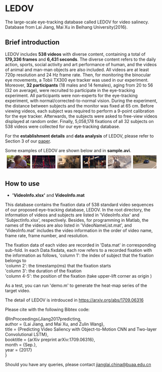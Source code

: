 LEDOV
==========
The large-scale eye-tracking database called LEDOV for video salinecy. Database from Lai Jiang, Mai Xu in Beihang University(2016). 

## Brief introduction
LEDOV includes **538 videos** with diverse content, containing a total of **179,336 frames** and **6,431 seconds**. The diverse content refers to the daily action, sports, social activity and art performance of human, and the videos of animal and man-man objects are also included. All videos are at least 720p resolution and 24 Hz frame rate. Then, for monitoring the binocular eye movements, a Tobii TX300 eye tracker  was used in our experiment. Moreover, **32 participants** (18 males and 14 females), aging from 20 to 56 (32 on average), were recruited to participate in the eye-tracking experiment. All participants were non-experts for the eye-tracking experiment, with normal/corrected-to-normal vision. During the experiment, the distance between subjects and the monitor was fixed at 65 cm. Before viewing videos, each subject was required to perform a 9-point calibration for the eye tracker. Afterwards, the subjects were asked to free-view videos displayed at random order. Finally, 5,058,178 fixations of all 32 subjects on 538 videos were collected for our eye-tracking database.

For the **establishment details** and **data analysis** of LEDOV, please refer to Section 3 of our [paper](https://arxiv.org/abs/1709.06316).

Some examples of LEDOV are shown below and in **sample.avi**.
![examples](/figs/data.png "examples")

## How to use
* **'VideoInfo.xlsx'** and **VideoInfo.mat**

This database contains the fixation data of 538 standard video sequences of our proposed eye-tracking database, LEDOV. In the root directory, the information of videos and subjects are listed in 'VideoInfo.xlsx' and 'SubjectInfo.xlsx', respectively. Besides, for programming in Matlab, the names of the videos are also listed in 'VideoNameList.mat', and 'VideoInfo.mat' includes the video information in the order of video name, frame rate, frame number, and resolution.  

The fixation data of each video are recorded in 'Data.mat' in corresponding sub-fold. In each Data.fixdata, each row refers to a recorded fixation with the information as follows, 
'column 1': the index of subject that the fixation belongs to  
'column 2': the timestamp(ms) that the fixation starts  
'column 3': the duration of the fixation  
'column 4-5': the position of the fixation (take upper-lift corner as origin )  

As a test, you can run 'demo.m' to generate the heat-map series of the target video.  

The detail of LEDOV is intrdouced in https://arxiv.org/abs/1709.06316

Please cite with the following Bibtex code:

@InProceedings{Jiang2017predicting,  
author = {Lai Jiang, and Mai Xu, and Zulin Wang},  
title = {Predicting Video Saliency with Object-to-Motion CNN and Two-layer Convolutional LSTM},  
booktitle = {arXiv preprint arXiv:1709.06316},  
month = {Sep.},  
year = {2017}  
}

Should you have any queries, please contact jianglai.china@buaa.edu.cn
